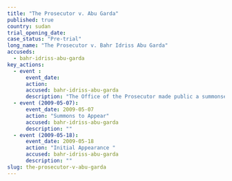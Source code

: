 ```yaml
---
title: "The Prosecutor v. Abu Garda"
published: true
country: sudan
trial_opening_date:
case_status: "Pre-trial"
long_name: "The Prosecutor v. Bahr Idriss Abu Garda"
accuseds:
  - bahr-idriss-abu-garda
key_actions:
  - event :
      event_date:
      action:
      accused: bahr-idriss-abu-garda
      description: "The Office of the Prosecutor made public a summonses to appear for Abu Garda on May 17, 2009. His confirmation hearing was October 19-29, 2009, the charges against him were not confirmed."
  - event (2009-05-07):
      event_date: 2009-05-07
      action: "Summons to Appear"
      accused: bahr-idriss-abu-garda
      description: ""
  - event (2009-05-18):
      event_date: 2009-05-18
      action: "Initial Appearance "
      accused: bahr-idriss-abu-garda
      description: ""
slug: the-prosecutor-v-abu-garda
---
```


